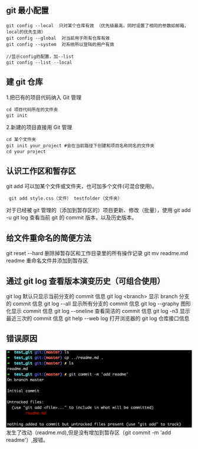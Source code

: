 ## git 最小配置

```
git config --local  只对某个仓库有效 （优先级最高，同时设置了相同的参数如邮箱，local的优先生效）
git config --global  对当前用于所有仓库有效
git config --system  对系统所以登陆的用户有效

//显示config的配置，加--list
git config --list --local
```

## 建 git 仓库

1.把已有的项目代码纳入 Git 管理

```
cd 项目代码所在的文件夹
git init
```

2.新建的项目直接用 Git 管理

```
cd 某个文件夹
git init your_project #会在当前路径下创建和项目名称同名的文件夹
cd your project
```

## 认识工作区和暂存区

git add 可以加某个文件或文件夹，也可加多个文件(可混合使用)。

```
 git add style.css（文件） testfolder（文件夹）
```

对于已经被 git 管理的（添加到暂存区的）项目更新、修改（批量），使用 git add -u
git log 查看当前 git 的 commit 版本，以及历史版本。

## 给文件重命名的简便方法

git reset --hard 删除掉暂存区和工作目录里的所有操作记录
git mv readme.md readme 重命名文件并添加到暂存区

## 通过 git log 查看版本演变历史（可组合使用）

git log 默认只显示当前分支的 commit 信息
git log \<branch\> 显示 branch 分支的 commit 信息
git log --all 显示所有分支的 commit 信息
git log --graphy 图形化显示 commit 信息
git log --oneline 查看简洁的 commit 信息
git log -n3 显示最近三次的 commit 信息
git help --web log 打开浏览器的 git log 仓库接口信息

## 错误原因

![avatar](img/1.png)
发生了改动（readme.md),但是没有增加到暂存区（git commit -m 'add readme'）,报错。
